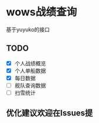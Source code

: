 # wows战绩查询 
基于yuyuko的接口

## TODO  
- [x] 个人战绩概览  
- [x] 个人单船数据  
- [x] 每日数据  
- [ ] 舰队查询数据  
- [ ] 扫雪统计   

## 优化建议欢迎在Issues提